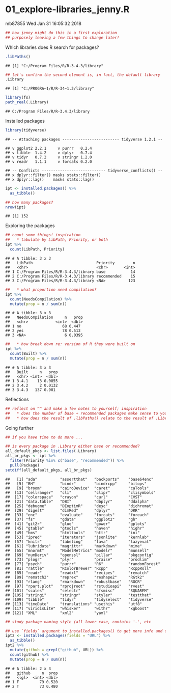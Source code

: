 01\_explore-libraries\_jenny.R
================
mb87855
Wed Jan 31 16:05:32 2018

``` r
## how jenny might do this in a first exploration
## purposely leaving a few things to change later!
```

Which libraries does R search for packages?

``` r
.libPaths()
```

    ## [1] "C:/Program Files/R/R-3.4.3/library"

``` r
## let's confirm the second element is, in fact, the default library
.Library
```

    ## [1] "C:/PROGRA~1/R/R-34~1.3/library"

``` r
library(fs)
path_real(.Library)
```

    ## C:/Program Files/R/R-3.4.3/library

Installed packages

``` r
library(tidyverse)
```

    ## -- Attaching packages ------------------------- tidyverse 1.2.1 --

    ## v ggplot2 2.2.1     v purrr   0.2.4
    ## v tibble  1.4.2     v dplyr   0.7.4
    ## v tidyr   0.7.2     v stringr 1.2.0
    ## v readr   1.1.1     v forcats 0.2.0

    ## -- Conflicts ---------------------------- tidyverse_conflicts() --
    ## x dplyr::filter() masks stats::filter()
    ## x dplyr::lag()    masks stats::lag()

``` r
ipt <- installed.packages() %>%
  as_tibble()

## how many packages?
nrow(ipt)
```

    ## [1] 152

Exploring the packages

``` r
## count some things! inspiration
##   * tabulate by LibPath, Priority, or both
ipt %>%
  count(LibPath, Priority)
```

    ## # A tibble: 3 x 3
    ##   LibPath                            Priority        n
    ##   <chr>                              <chr>       <int>
    ## 1 C:/Program Files/R/R-3.4.3/library base           14
    ## 2 C:/Program Files/R/R-3.4.3/library recommended    15
    ## 3 C:/Program Files/R/R-3.4.3/library <NA>          123

``` r
##   * what proportion need compilation?
ipt %>%
  count(NeedsCompilation) %>%
  mutate(prop = n / sum(n))
```

    ## # A tibble: 3 x 3
    ##   NeedsCompilation     n   prop
    ##   <chr>            <int>  <dbl>
    ## 1 no                  68 0.447 
    ## 2 yes                 78 0.513 
    ## 3 <NA>                 6 0.0395

``` r
##   * how break down re: version of R they were built on
ipt %>%
  count(Built) %>%
  mutate(prop = n / sum(n))
```

    ## # A tibble: 3 x 3
    ##   Built     n   prop
    ##   <chr> <int>  <dbl>
    ## 1 3.4.1    13 0.0855
    ## 2 3.4.2     2 0.0132
    ## 3 3.4.3   137 0.901

Reflections

``` r
## reflect on ^^ and make a few notes to yourself; inspiration
##   * does the number of base + recommended packages make sense to you?
##   * how does the result of .libPaths() relate to the result of .Library?
```

Going further

``` r
## if you have time to do more ...

## is every package in .Library either base or recommended?
all_default_pkgs <- list.files(.Library)
all_br_pkgs <- ipt %>%
  filter(Priority %in% c("base", "recommended")) %>%
  pull(Package)
setdiff(all_default_pkgs, all_br_pkgs)
```

    ##   [1] "ada"          "assertthat"   "backports"    "base64enc"   
    ##   [5] "BH"           "bindr"        "bindrcpp"     "bitops"      
    ##   [9] "broom"        "cairoDevice"  "caret"        "caTools"     
    ##  [13] "cellranger"   "cli"          "clipr"        "clisymbols"  
    ##  [17] "colorspace"   "crayon"       "curl"         "CVST"        
    ##  [21] "data.table"   "DBI"          "dbplyr"       "ddalpha"     
    ##  [25] "debugme"      "DEoptimR"     "desc"         "dichromat"   
    ##  [29] "digest"       "dimRed"       "dplyr"        "DRR"         
    ##  [33] "enc"          "evaluate"     "forcats"      "foreach"     
    ##  [37] "fs"           "gdata"        "ggplot2"      "gh"          
    ##  [41] "git2r"        "glue"         "gower"        "gplots"      
    ##  [45] "gtable"       "gtools"       "haven"        "highr"       
    ##  [49] "hms"          "htmltools"    "httr"         "ini"         
    ##  [53] "ipred"        "iterators"    "jsonlite"     "kernlab"     
    ##  [57] "knitr"        "labeling"     "lava"         "lazyeval"    
    ##  [61] "lubridate"    "magrittr"     "markdown"     "mime"        
    ##  [65] "mnormt"       "ModelMetrics" "modelr"       "munsell"     
    ##  [69] "numDeriv"     "openssl"      "pillar"       "pkgconfig"   
    ##  [73] "plogr"        "plyr"         "praise"       "prodlim"     
    ##  [77] "psych"        "purrr"        "R6"           "randomForest"
    ##  [81] "rattle"       "RColorBrewer" "Rcpp"         "RcppRoll"    
    ##  [85] "readr"        "readxl"       "recipes"      "rematch"     
    ##  [89] "rematch2"     "reprex"       "reshape2"     "RGtk2"       
    ##  [93] "rlang"        "rmarkdown"    "robustbase"   "ROCR"        
    ##  [97] "rpart.plot"   "rprojroot"    "rstudioapi"   "rvest"       
    ## [101] "scales"       "selectr"      "sfsmisc"      "SQUAREM"     
    ## [105] "stringi"      "stringr"      "styler"       "testthat"    
    ## [109] "tibble"       "tidyr"        "tidyselect"   "tidyverse"   
    ## [113] "timeDate"     "translations" "usethis"      "utf8"        
    ## [117] "viridisLite"  "whisker"      "withr"        "xgboost"     
    ## [121] "XML"          "xml2"         "yaml"

``` r
## study package naming style (all lower case, contains '.', etc

## use `fields` argument to installed.packages() to get more info and use it!
ipt2 <- installed.packages(fields = "URL") %>%
  as_tibble()
ipt2 %>%
  mutate(github = grepl("github", URL)) %>%
  count(github) %>%
  mutate(prop = n / sum(n))
```

    ## # A tibble: 2 x 3
    ##   github     n  prop
    ##   <lgl>  <int> <dbl>
    ## 1 F         79 0.520
    ## 2 T         73 0.480

